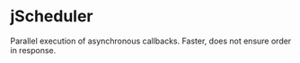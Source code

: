 jScheduler
==============
Parallel execution of asynchronous callbacks. Faster, does not ensure order in response.